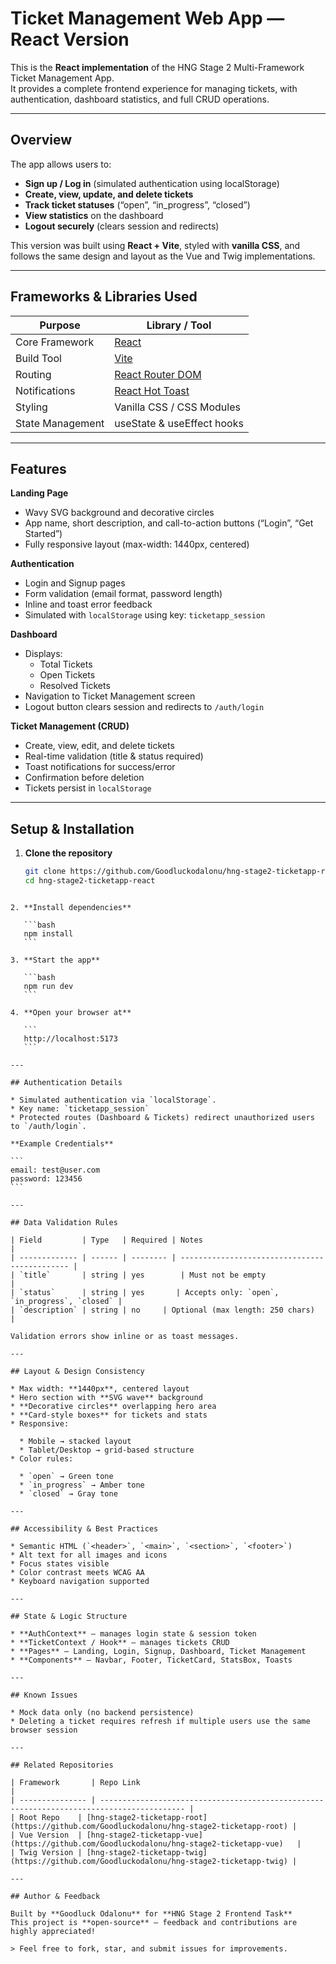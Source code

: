 # Ticket Management Web App — React Version

This is the **React implementation** of the HNG Stage 2 Multi-Framework Ticket Management App.  
It provides a complete frontend experience for managing tickets, with authentication, dashboard statistics, and full CRUD operations.

---

## Overview

The app allows users to:
- **Sign up / Log in** (simulated authentication using localStorage)
- **Create, view, update, and delete tickets**
- **Track ticket statuses** (“open”, “in_progress”, “closed”)
- **View statistics** on the dashboard
- **Logout securely** (clears session and redirects)

This version was built using **React + Vite**, styled with **vanilla CSS**, and follows the same design and layout as the Vue and Twig implementations.

---

## Frameworks & Libraries Used

| Purpose | Library / Tool |
|----------|----------------|
| Core Framework | [React](https://react.dev/) |
| Build Tool | [Vite](https://vitejs.dev/) |
| Routing | [React Router DOM](https://reactrouter.com/) |
| Notifications | [React Hot Toast](https://react-hot-toast.com/) |
| Styling | Vanilla CSS / CSS Modules |
| State Management | useState & useEffect hooks |

---

## Features

**Landing Page**
- Wavy SVG background and decorative circles  
- App name, short description, and call-to-action buttons (“Login”, “Get Started”)  
- Fully responsive layout (max-width: 1440px, centered)

**Authentication**
- Login and Signup pages  
- Form validation (email format, password length)  
- Inline and toast error feedback  
- Simulated with `localStorage` using key: `ticketapp_session`

**Dashboard**
- Displays:
  - Total Tickets
  - Open Tickets
  - Resolved Tickets
- Navigation to Ticket Management screen  
- Logout button clears session and redirects to `/auth/login`

**Ticket Management (CRUD)**
- Create, view, edit, and delete tickets  
- Real-time validation (title & status required)  
- Toast notifications for success/error  
- Confirmation before deletion  
- Tickets persist in `localStorage`

---

## Setup & Installation

1. **Clone the repository**
   ```bash
   git clone https://github.com/Goodluckodalonu/hng-stage2-ticketapp-react.git
   cd hng-stage2-ticketapp-react
````

2. **Install dependencies**

   ```bash
   npm install
   ```

3. **Start the app**

   ```bash
   npm run dev
   ```

4. **Open your browser at**

   ```
   http://localhost:5173
   ```

---

## Authentication Details

* Simulated authentication via `localStorage`.
* Key name: `ticketapp_session`
* Protected routes (Dashboard & Tickets) redirect unauthorized users to `/auth/login`.

**Example Credentials**

```
email: test@user.com
password: 123456
```

---

## Data Validation Rules

| Field         | Type   | Required | Notes                                         |
| ------------- | ------ | -------- | --------------------------------------------- |
| `title`       | string | yes        | Must not be empty                             |
| `status`      | string | yes       | Accepts only: `open`, `in_progress`, `closed` |
| `description` | string | no     | Optional (max length: 250 chars)              |

Validation errors show inline or as toast messages.

---

## Layout & Design Consistency

* Max width: **1440px**, centered layout
* Hero section with **SVG wave** background
* **Decorative circles** overlapping hero area
* **Card-style boxes** for tickets and stats
* Responsive:

  * Mobile → stacked layout
  * Tablet/Desktop → grid-based structure
* Color rules:

  * `open` → Green tone
  * `in_progress` → Amber tone
  * `closed` → Gray tone

---

## Accessibility & Best Practices

* Semantic HTML (`<header>`, `<main>`, `<section>`, `<footer>`)
* Alt text for all images and icons
* Focus states visible
* Color contrast meets WCAG AA
* Keyboard navigation supported

---

## State & Logic Structure

* **AuthContext** — manages login state & session token
* **TicketContext / Hook** — manages tickets CRUD
* **Pages** — Landing, Login, Signup, Dashboard, Ticket Management
* **Components** — Navbar, Footer, TicketCard, StatsBox, Toasts

---

## Known Issues

* Mock data only (no backend persistence)
* Deleting a ticket requires refresh if multiple users use the same browser session

---

## Related Repositories

| Framework       | Repo Link                                                                                 |
| --------------- | ----------------------------------------------------------------------------------------- |
| Root Repo    | [hng-stage2-ticketapp-root](https://github.com/Goodluckodalonu/hng-stage2-ticketapp-root) |
| Vue Version  | [hng-stage2-ticketapp-vue](https://github.com/Goodluckodalonu/hng-stage2-ticketapp-vue)   |
| Twig Version | [hng-stage2-ticketapp-twig](https://github.com/Goodluckodalonu/hng-stage2-ticketapp-twig) |

---

## Author & Feedback

Built by **Goodluck Odalonu** for **HNG Stage 2 Frontend Task**
This project is **open-source** — feedback and contributions are highly appreciated!

> Feel free to fork, star, and submit issues for improvements.
